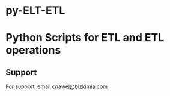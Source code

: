 
# py-ELT-ETL
# Python Scripts for ETL and ETL operations

## Support

For support, email cnawel@bizkimia.com
